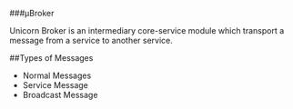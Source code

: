 ###µBroker

Unicorn Broker is an intermediary core-service module which transport a message from a service 
to another service.

##Types of Messages 
- Normal Messages
- Service Message
- Broadcast Message